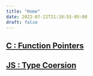 ```yaml
---
title: "Home"
date: 2022-07-21T21:18:55-05:00
draft: false
---
```


## [C : Function Pointers](/c/fn-pointers/)
## [JS : Type Coersion](/js/type-coercion/)
